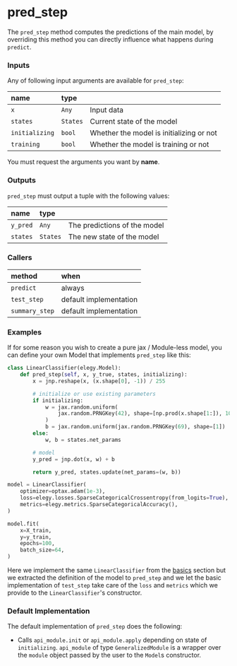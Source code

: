 # pred_step
The `pred_step` method computes the predictions of the main model, by overriding this method you can directly influence what happens during `predict`.

### Inputs
Any of following input arguments are available for `pred_step`:

| name           | type     |                                          |
| :------------- | :------- | :--------------------------------------- |
| `x`            | `Any`    | Input data                               |
| `states`       | `States` | Current state of the model               |
| `initializing` | `bool`   | Whether the model is initializing or not |
| `training`     | `bool`   | Whether the model is training or not     |

You must request the arguments you want by **name**.

### Outputs
`pred_step` must output a tuple with the following values:

| name     | type     |                              |
| :------- | :------- | :--------------------------- |
| `y_pred` | `Any`    | The predictions of the model |
| `states` | `States` | The new state of the model   |


### Callers
| method         | when                   |
| :------------- | :--------------------- |
| `predict`      | always                 |
| `test_step`    | default implementation |
| `summary_step` | default implementation |

### Examples
If for some reason you wish to create a pure jax / Module-less model, you can define your own Model that implements `pred_step` like this:

```python
class LinearClassifier(elegy.Model):
    def pred_step(self, x, y_true, states, initializing):  
        x = jnp.reshape(x, (x.shape[0], -1)) / 255

        # initialize or use existing parameters
        if initializing:
            w = jax.random.uniform(
                jax.random.PRNGKey(42), shape=[np.prod(x.shape[1:]), 10]
            )
            b = jax.random.uniform(jax.random.PRNGKey(69), shape=[1])
        else:
            w, b = states.net_params

        # model
        y_pred = jnp.dot(x, w) + b

        return y_pred, states.update(net_params=(w, b))

model = LinearClassifier(
    optimizer=optax.adam(1e-3),
    loss=elegy.losses.SparseCategoricalCrossentropy(from_logits=True),
    metrics=elegy.metrics.SparseCategoricalAccuracy(),
)

model.fit(
    x=X_train,
    y=y_train,
    epochs=100,
    batch_size=64,
)
```
Here we implement the same `LinearClassifier` from the [basics](./basics) section but we extracted the definition of the model to `pred_step` and we let the basic implementation of `test_step` take care of the `loss` and `metrics` which we provide to the `LinearClassifier`'s constructor.

### Default Implementation
The default implementation of `pred_step` does the following:

* Calls `api_module.init` or `api_module.apply` depending on state of `initializing`. `api_module` of type `GeneralizedModule` is a wrapper over the `module` object passed by the user to the `Model`s constructor.